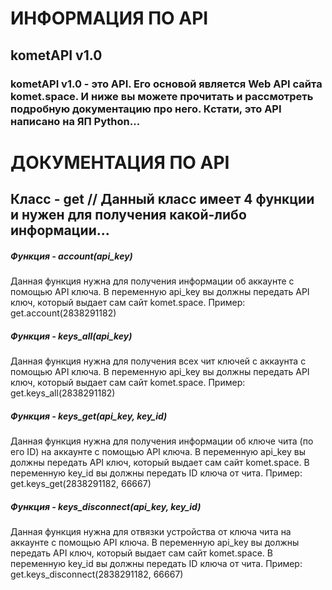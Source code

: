 # ИНФОРМАЦИЯ ПО API
## kometAPI v1.0
### kometAPI v1.0 - это API. Его основой является Web API сайта komet.space. И ниже вы можете прочитать и рассмотреть подробную документацию про него. Кстати, это API написано на ЯП Python...

# ДОКУМЕНТАЦИЯ ПО API

## Класс - get // Данный класс имеет 4 функции и нужен для получения какой-либо информации...
##### Функция - account(api_key)
Данная функция нужна для получения информации об аккаунте с помощью API ключа.
В переменную api_key вы должны передать API ключ, который выдает сам сайт komet.space.
Пример: get.account(2838291182)

##### Функция - keys_all(api_key)
Данная функция нужна для получения всех чит ключей с аккаунта с помощью API ключа.
В переменную api_key вы должны передать API ключ, который выдает сам сайт komet.space.
Пример: get.keys_all(2838291182)

##### Функция - keys_get(api_key, key_id)
Данная функция нужна для получения информации об ключе чита (по его ID) на аккаунте с помощью API ключа.
В переменную api_key вы должны передать API ключ, который выдает сам сайт komet.space.
В переменную key_id вы должны передать ID ключа от чита.
Пример: get.keys_get(2838291182, 66667)

##### Функция - keys_disconnect(api_key, key_id)
Данная функция нужна для отвязки устройства от ключа чита на аккаунте с помощью API ключа.
В переменную api_key вы должны передать API ключ, который выдает сам сайт komet.space.
В переменную key_id вы должны передать ID ключа от чита.
Пример: get.keys_disconnect(2838291182, 66667)
